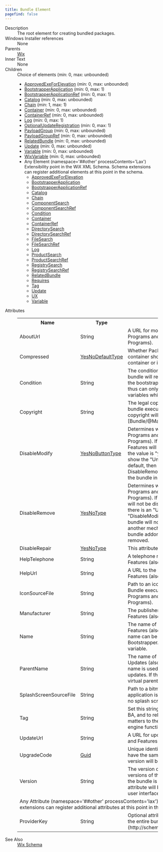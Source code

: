 ```yaml
---
title: Bundle Element
pagefind: false
---
```

<dl>
  <dt>Description</dt>
  <dd>The root element for creating bundled packages.</dd>
  <dt>Windows Installer references</dt>
  <dd>None</dd>
  <dt>Parents</dt>
  <dd>
    <a href="../wix/">Wix</a>
  </dd>
  <dt>Inner Text</dt>
  <dd>None</dd>
  <dt>Children</dt>
  <dd>Choice of elements (min: 0, max: unbounded)<ul><li><a href="../approvedexeforelevation/">ApprovedExeForElevation</a> (min: 0, max: unbounded)</li><li><a href="../bootstrapperapplication/">BootstrapperApplication</a> (min: 0, max: 1)</li><li><a href="../bootstrapperapplicationref/">BootstrapperApplicationRef</a> (min: 0, max: 1)</li><li><a href="../catalog/">Catalog</a> (min: 0, max: unbounded)</li><li><a href="../chain/">Chain</a> (min: 1, max: 1)</li><li><a href="../container/">Container</a> (min: 0, max: unbounded)</li><li><a href="../containerref/">ContainerRef</a> (min: 0, max: unbounded)</li><li><a href="../log/">Log</a> (min: 0, max: 1)</li><li><a href="../optionalupdateregistration/">OptionalUpdateRegistration</a> (min: 0, max: 1)</li><li><a href="../payloadgroup/">PayloadGroup</a> (min: 0, max: unbounded)</li><li><a href="../payloadgroupref/">PayloadGroupRef</a> (min: 0, max: unbounded)</li><li><a href="../relatedbundle/">RelatedBundle</a> (min: 0, max: unbounded)</li><li><a href="../update/">Update</a> (min: 0, max: unbounded)</li><li><a href="../variable/">Variable</a> (min: 0, max: unbounded)</li><li><a href="../wixvariable/">WixVariable</a> (min: 0, max: unbounded)</li><li><span class="extension">Any Element (namespace='##other' processContents='Lax')                Extensibility point in the WiX XML Schema.  Schema extensions can register additional               elements at this point in the schema.             </span><ul><li><a href="../approvedexeforelevation/">ApprovedExeForElevation</a></li><li><a href="../bootstrapperapplication/">BootstrapperApplication</a></li><li><a href="../bootstrapperapplicationref/">BootstrapperApplicationRef</a></li><li><a href="../catalog/">Catalog</a></li><li><a href="../chain/">Chain</a></li><li><a href="../../util/componentsearch" class="extension">ComponentSearch</a></li><li><a href="../../util/componentsearchref" class="extension">ComponentSearchRef</a></li><li><a href="../../bal/condition" class="extension">Condition</a></li><li><a href="../container/">Container</a></li><li><a href="../containerref/">ContainerRef</a></li><li><a href="../../util/directorysearch" class="extension">DirectorySearch</a></li><li><a href="../../util/directorysearchref" class="extension">DirectorySearchRef</a></li><li><a href="../../util/filesearch" class="extension">FileSearch</a></li><li><a href="../../util/filesearchref" class="extension">FileSearchRef</a></li><li><a href="../log/">Log</a></li><li><a href="../../util/productsearch" class="extension">ProductSearch</a></li><li><a href="../../util/productsearchref" class="extension">ProductSearchRef</a></li><li><a href="../../util/registrysearch" class="extension">RegistrySearch</a></li><li><a href="../../util/registrysearchref" class="extension">RegistrySearchRef</a></li><li><a href="../relatedbundle/">RelatedBundle</a></li><li><a href="../../dependency/requires" class="extension">Requires</a></li><li><a href="../../tag/tag" class="extension">Tag</a></li><li><a href="../update/">Update</a></li><li><a href="../ux/">UX</a></li><li><a href="../variable/">Variable</a></li></ul></li></ul></dd>
  <dt>Attributes</dt>
  <dd>
    <table cellspacing="0" cellpadding="0" class="schema">
      <tr>
        <th width="15%">Name</th>
        <th width="15%">Type</th>
        <th width="65%">Description</th>
        <th width="15%">Required</th>
      </tr>
      <tr>
        <td>AboutUrl</td>
        <td>String</td>
        <td>             A URL for more information about the bundle to display in Programs and Features (also             known as Add/Remove Programs).           </td>
        <td>&nbsp;</td>
      </tr>
      <tr>
        <td>Compressed</td>
        <td><a href="../simple_type_yesnodefaulttype/">YesNoDefaultType</a></td>
        <td>Whether Packages and Payloads not assigned to a container should be added to the default attached container or if they should be external. The default is yes.</td>
        <td>&nbsp;</td>
      </tr>
      <tr>
        <td>Condition</td>
        <td>String</td>
        <td>             The condition of the bundle. If the condition is not met, the bundle will             refuse to run. Conditions are checked before the bootstrapper application is loaded             (before detect), and thus can only reference built-in variables such as             variables which indicate the version of the OS.           </td>
        <td>&nbsp;</td>
      </tr>
      <tr>
        <td>Copyright</td>
        <td>String</td>
        <td>             The legal copyright found in the version resources of final bundle executable. If             this attribute is not provided the copyright will be set to "Copyright (c) [Bundle/@Manufacturer]. All rights reserved.".           </td>
        <td>&nbsp;</td>
      </tr>
      <tr>
        <td>DisableModify</td>
        <td><a href="../simple_type_yesnobuttontype/">YesNoButtonType</a></td>
        <td>             Determines whether the bundle can be modified via the Programs and Features (also known as             Add/Remove Programs). If the value is "button" then Programs and Features will show a single             "Uninstall/Change" button. If the value is "yes" then Programs and Features will only show             the "Uninstall" button". If the value is "no", the default, then a "Change" button is shown.             See the DisableRemove attribute for information how to not display the bundle in Programs             and Features.           </td>
        <td>&nbsp;</td>
      </tr>
      <tr>
        <td>DisableRemove</td>
        <td><a href="../simple_type_yesnotype/">YesNoType</a></td>
        <td>             Determines whether the bundle can be removed via the Programs and Features (also             known as Add/Remove Programs). If the value is "yes" then the "Uninstall" button will             not be displayed. The default is "no" which ensures there is an "Uninstall" button to             remove the bundle. If the "DisableModify" attribute is also "yes" or "button" then the             bundle will not be displayed in Progams and Features and another mechanism (such as             registering as a related bundle addon) must be used to ensure the bundle can be removed.           </td>
        <td>&nbsp;</td>
      </tr>
      <tr>
        <td>DisableRepair</td>
        <td><a href="../simple_type_yesnotype/">YesNoType</a></td>
        <td>This attribute has been deprecated.</td>
        <td>&nbsp;</td>
      </tr>
      <tr>
        <td>HelpTelephone</td>
        <td>String</td>
        <td>             A telephone number for help to display in Programs and Features (also known as             Add/Remove Programs).           </td>
        <td>&nbsp;</td>
      </tr>
      <tr>
        <td>HelpUrl</td>
        <td>String</td>
        <td>             A URL to the help for the bundle to display in Programs and Features (also known as             Add/Remove Programs).           </td>
        <td>&nbsp;</td>
      </tr>
      <tr>
        <td>IconSourceFile</td>
        <td>String</td>
        <td>             Path to an icon that will replace the default icon in the final Bundle executable.             This icon will also be displayed in Programs and Features (also known as Add/Remove             Programs).           </td>
        <td>&nbsp;</td>
      </tr>
      <tr>
        <td>Manufacturer</td>
        <td>String</td>
        <td>             The publisher of the bundle to display in Programs and Features (also known as             Add/Remove Programs).           </td>
        <td>&nbsp;</td>
      </tr>
      <tr>
        <td>Name</td>
        <td>String</td>
        <td>             The name of the bundle to display in Programs and Features (also known as Add/Remove             Programs). This name can be accessed and overwritten by a BootstrapperApplication             using the WixBundleName bundle variable.           </td>
        <td>&nbsp;</td>
      </tr>
      <tr>
        <td>ParentName</td>
        <td>String</td>
        <td>             The name of the parent bundle to display in Installed Updates (also known as Add/Remove             Programs). This name is used to nest or group bundles that will appear as updates.             If the parent name does not actually exist, a virtual parent is created automatically.           </td>
        <td>&nbsp;</td>
      </tr>
      <tr>
        <td>SplashScreenSourceFile</td>
        <td>String</td>
        <td>Path to a bitmap that will be shown as the bootstrapper application is being loaded. If this attribute is not specified, no splash screen will be displayed.</td>
        <td>&nbsp;</td>
      </tr>
      <tr>
        <td>Tag</td>
        <td>String</td>
        <td>Set this string to uniquely identify this bundle to its own BA, and to related bundles. The value of this string only matters to the BA, and its value has no direct effect on engine functionality.</td>
        <td>&nbsp;</td>
      </tr>
      <tr>
        <td>UpdateUrl</td>
        <td>String</td>
        <td>             A URL for updates of the bundle to display in Programs and Features (also             known as Add/Remove Programs).           </td>
        <td>&nbsp;</td>
      </tr>
      <tr>
        <td>UpgradeCode</td>
        <td><a href="../simple_type_guid/">Guid</a></td>
        <td>             Unique identifier for a family of bundles. If two bundles have the same UpgradeCode the             bundle with the highest version will be installed.           </td>
        <td>Yes</td>
      </tr>
      <tr>
        <td>Version</td>
        <td>String</td>
        <td>             The version of the bundle. Newer versions upgrade earlier versions of the bundles             with matching UpgradeCodes.  If the bundle is registered in Programs and Features             then this attribute will be displayed in the Programs and Features user interface.           </td>
        <td>Yes</td>
      </tr>
      <tr>
        <td colspan="4">
          <span class="extension">Any Attribute (namespace='##other' processContents='lax')              Extensibility point in the WiX XML Schema. Schema extensions can register additional             attributes at this point in the schema.           </span>
          <tr>
            <td>
              <span class="extension">ProviderKey</span>
            </td>
            <td>String</td>
            <td>                 Optional attribute to explicitly author the provider key for the entire bundle.              (http://schemas.microsoft.com/wix/DependencyExtension)</td>
            <td>&nbsp;</td>
          </tr>
        </td>
      </tr>
    </table>
  </dd>
  <dt>See Also</dt>
  <dd>
    <a href="../">Wix Schema</a>
  </dd>
</dl>
